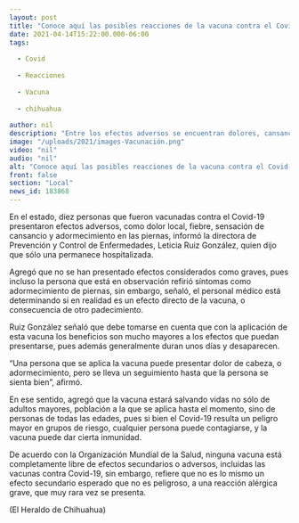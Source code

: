 ```yaml
---
layout: post
title: "Conoce aquí las posibles reacciones de la vacuna contra el Covid-19"
date: 2021-04-14T15:22:00.000-06:00
tags:
  
  - Covid
  
  - Reacciones
  
  - Vacuna
  
  - chihuahua
  
author: nil
description: "Entre los efectos adversos se encuentran dolores, cansancio y adormecimiento de piernas"
image: "/uploads/2021/images-Vacunación.png"
video: "nil"
audio: "nil"
alt: "Conoce aquí las posibles reacciones de la vacuna contra el Covid-19"
front: false
section: "Local"
news_id: 183868
---
```


En el estado, diez personas que fueron vacunadas contra el Covid-19 presentaron efectos adversos, como dolor local, fiebre, sensación de cansancio y adormecimiento en las piernas, informó la directora de Prevención y Control de Enfermedades, Leticia Ruiz González, quien dijo que sólo una permanece hospitalizada.

Agregó que no se han presentado efectos considerados como graves, pues incluso la persona que está en observación refirió síntomas como adormecimiento de piernas, sin embargo, señaló, el personal médico está determinando si en realidad es un efecto directo de la vacuna, o consecuencia de otro padecimiento.

Ruiz González señaló que debe tomarse en cuenta que con la aplicación de esta vacuna los beneficios son mucho mayores a los efectos que puedan presentarse, pues además generalmente duran unos días y desaparecen.

“Una persona que se aplica la vacuna puede presentar dolor de cabeza, o adormecimiento, pero se lleva un seguimiento hasta que la persona se sienta bien”, afirmó.

En ese sentido, agregó que la vacuna estará salvando vidas no sólo de adultos mayores, población a la que se aplica hasta el momento, sino de personas de todas las edades, pues si bien el Covid-19 resulta un peligro mayor en grupos de riesgo, cualquier persona puede contagiarse, y la vacuna puede dar cierta inmunidad.

De acuerdo con la Organización Mundial de la Salud, ninguna vacuna está completamente libre de efectos secundarios o adversos, incluidas las vacunas contra Covid-19, sin embargo, refiere que no es lo mismo un efecto secundario esperado que no es peligroso, a una reacción alérgica grave, que muy rara vez se presenta.

(El Heraldo de Chihuahua)